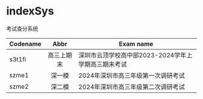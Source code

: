 # indexSys

考试查分系统

| Codename |    Abbr    | Exam name                                           |
| -------- | :--------: | --------------------------------------------------- |
| s3t1fi   | 高三上期末 | 深圳市云顶学校高中部2023-2024学年上学期高三期末考试 |
| szme1    |   深一模   | 2024年深圳市高三年级第一次调研考试                  |
| szme2    |   深二模   | 2024年深圳市高三年级第二次调研考试                  |